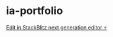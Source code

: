 # ia-portfolio

[Edit in StackBlitz next generation editor ⚡️](https://stackblitz.com/~/github.com/arcorreiaa/ia-portfolio)